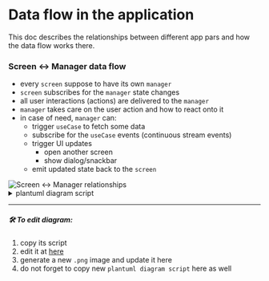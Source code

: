 # Data flow in the application

This doc describes the relationships between different app pars and how the data flow works there.


### Screen <-> Manager data flow

* every `screen` suppose to have its own `manager` 
* `screen` subscribes for the `manager` state changes
* all user interactions (actions) are delivered to the `manager`
* `manager` takes care on the user action and how to react onto it
* in case of need, `manager` can:
    * trigger `useCase` to fetch some data
    * subscribe for the `useCase` events (continuous stream events)
    * trigger UI updates
        - open another screen
        - show dialog/snackbar
    * emit updated state back to the `screen`

<img src="./../.github/art/screen_manager_data_flow.png" alt="Screen <-> Manager relationships"/>

<details>
    <summary>plantuml diagram script</summary>

        @startuml
        state Screen #dcedc8{
            state BlockBuilder
            BlockBuilder: take Manager instance
            BlockBuilder: updates UI
            state "Widget #0" as widget0
            state "Widget #1" as widget1
        
            BlockBuilder --> widget0: data #0
            BlockBuilder --> widget1: data #1
            BlockBuilder --> widget2: data #2
        }
        Screen: gets Manager instance via DI
        
        state "Manager / Cubit" as Manager #ffecb3{
        
            state useCase
        
            state uiController
            uiController: open screen
            uiController: show dialog
            uiController: show toast, popup
        
            state stateUpdate
            stateUpdate: combine data into new state
            stateUpdate: and emits it
        
            state "method #0" as method0
            method0: validates user action
        
            state "method #1" as method1
            method1: validata data
            method1: trigge UseCase
        
            state "method #2" as method2
            method2: validates user action
        
            [*] -> useCase: subscribes to events
            [*] -> stateUpdate: emits initial state
            method0 --> stateUpdate: react on user action
            method1 --> useCase: input
            useCase -right-> stateUpdate: output
            method1 --> stateUpdate: react on user action
            method2 --> uiController: action\nvalidated
        }
        
            BlockBuilder --[#33691e,bold]--> Manager: subscribes to state changes
            widget0 --[#33691e,bold]--> method0: user click
            widget1 --[#33691e,bold]--> method1: user swipe
            widget2 --[#33691e,bold]--> method2: user click
            stateUpdate --[#f57c00,bold]--> BlockBuilder: emits new state
        @enduml
</details>


----------------

##### 🛠 To edit diagram:
1. copy its script
1. edit it at [here](https://plantuml.com/)
1. generate a new `.png` image and update it here
1. do not forget to copy new `plantuml diagram script` here as well